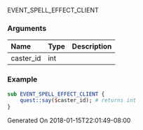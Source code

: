 EVENT_SPELL_EFFECT_CLIENT
### Arguments
**Name**|**Type**|**Description**
:-----|:-----|:-----
caster_id|int|
### Example
```perl
sub EVENT_SPELL_EFFECT_CLIENT {
	quest::say($caster_id); # returns int
}
```

Generated On 2018-01-15T22:01:49-08:00